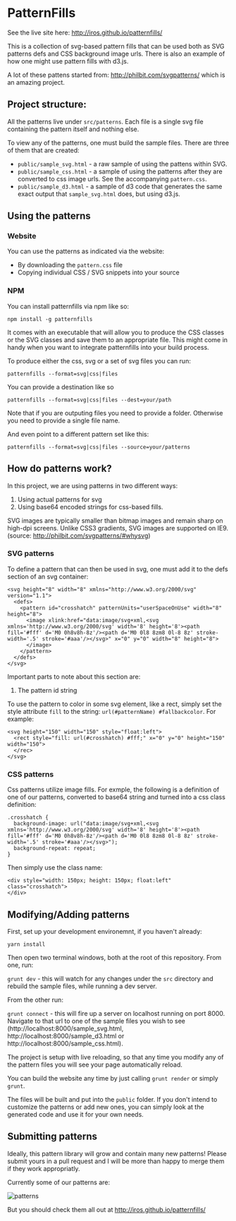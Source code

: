 # PatternFills

See the live site here: http://iros.github.io/patternfills/

This is a collection of svg-based pattern fills that can be used both as SVG patterns defs and CSS background image urls. There is also an example of how one might use pattern fills with d3.js.

A lot of these pattens started from: http://philbit.com/svgpatterns/ which is an amazing project.

## Project structure:

All the patterns live under `src/patterns`. Each file is a single svg file containing the pattern itself and nothing else.

To view any of the patterns, one must build the sample files. There are three of them that are created:

* `public/sample_svg.html` - a raw sample of using the pattens within SVG.
* `public/sample_css.html` - a sample of using the patterns after they are converted to css image urls. See the accompanying `pattern.css`.
* `public/sample_d3.html` - a sample of d3 code that generates the same exact output that `sample_svg.html` does, but using d3.js.

## Using the patterns

### Website

You can use the patterns as indicated via the website:

* By downloading the `pattern.css` file
* Copying individual CSS / SVG snippets into your source

### NPM

You can install patternfills via npm like so:

`npm install -g patternfills`

It comes with an executable that will allow you to produce the CSS classes or the SVG classes and save them to an appropriate file. This might come in handy when you want to integrate patternfills into
your build process.

To produce either the css, svg or a set of svg files you can run:

`patternfills --format=svg|css|files`

You can provide a destination like so

`patternfills --format=svg|css|files --dest=your/path`

Note that if you are outputing files you need to provide a folder.
Otherwise you need to provide a single file name.

And even point to a different pattern set like this:

`patternfills --format=svg|css|files --source=your/patterns`

## How do patterns work?

In this project, we are using patterns in two different ways:

1. Using actual patterns for svg
2. Using base64 encoded strings for css-based fills.

SVG images are typically smaller than bitmap images and remain sharp on high-dpi screens. Unlike CSS3 gradients, SVG images are supported on IE9. (source: http://philbit.com/svgpatterns/#whysvg)

### SVG patterns

To define a pattern that can then be used in svg, one must add it to the defs section of an svg container:

```
<svg height="8" width="8" xmlns="http://www.w3.org/2000/svg" version="1.1">
  <defs>
    <pattern id="crosshatch" patternUnits="userSpaceOnUse" width="8" height="8">
      <image xlink:href="data:image/svg+xml,<svg xmlns='http://www.w3.org/2000/svg' width='8' height='8'><path fill='#fff' d='M0 0h8v8h-8z'/><path d='M0 0l8 8zm8 0l-8 8z' stroke-width='.5' stroke='#aaa'/></svg>" x="0" y="0" width="8" height="8">
      </image>
    </pattern>
  </defs>
</svg>
```

Important parts to note about this section are:
1. The pattern id string

To use the pattern to color in some svg element, like a rect, simply set the style attribute `fill` to the string: `url(#patternName) #fallbackcolor`. For example:

```
<svg height="150" width="150" style="float:left">
  <rect style="fill: url(#crosshatch) #fff;" x="0" y="0" height="150" width="150">
  </rec>
</svg>
```

### CSS patterns

Css patterns utilize image fills. For exmple, the following is a definition of one of our patterns, converted to base64 string and turned into a css class definition:

```
.crosshatch {
  background-image: url("data:image/svg+xml,<svg xmlns='http://www.w3.org/2000/svg' width='8' height='8'><path fill='#fff' d='M0 0h8v8h-8z'/><path d='M0 0l8 8zm8 0l-8 8z' stroke-width='.5' stroke='#aaa'/></svg>");
  background-repeat: repeat;
}
```

Then simply use the class name:

```
<div style="width: 150px; height: 150px; float:left" class="crosshatch">
</div>
```

## Modifying/Adding patterns

First, set up your development environemnt, if you haven't already:

`yarn install`

Then open two terminal windows, both at the root of this repository. From one, run:

`grunt dev` - this will watch for any changes under the `src` directory and rebuild the sample files, while running a dev server.

From the other run:

`grunt connect` - this will fire up a server on localhost running on port 8000. Navigate to that url to one of the sample files you wish to see (http://localhost:8000/sample_svg.html, http://localhost:8000/sample_d3.html or http://localhost:8000/sample_css.html).

The project is setup with live reloading, so that any time you modify any of the pattern files you will see your page automatically reload.

You can build the website any time by just calling `grunt render` or simply `grunt`.

The files will be built and put into the `public` folder. If you don't intend to customize the patterns or add new ones, you can simply look at the generated code and use it for your own needs.

## Submitting patterns

Ideally, this pattern library will grow and contain many new patterns! Please submit yours in a pull request and I will be more than happy to merge them if they work appropriatly.

Currently some of our patterns are:

![patterns](http://i.gyazo.com/b52c5ed993b7d091805a6b8ae53f7a6e.png "patterns")

But you should check them all out at http://iros.github.io/patternfills/

